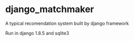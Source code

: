 django_matchmaker
=================

A typical recomendation system built by django framework

Run in django 1.8.5 and sqlite3
